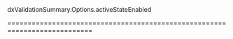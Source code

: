 <!--id-->dxValidationSummary.Options.activeStateEnabled<!--/id-->
<!--merge--><!--/merge-->
<!--hidden--><!--/hidden-->
===========================================================================
